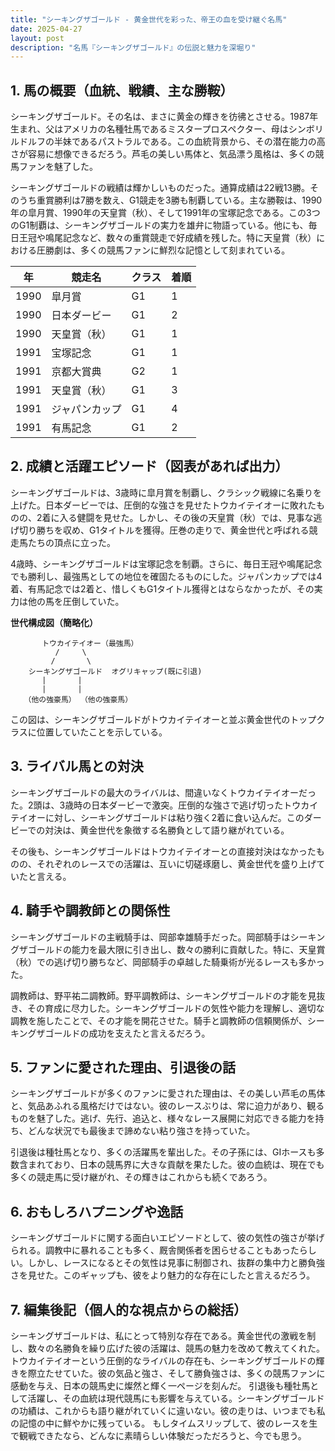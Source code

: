 ```yaml
---
title: "シーキングザゴールド - 黄金世代を彩った、帝王の血を受け継ぐ名馬"
date: 2025-04-27
layout: post
description: "名馬『シーキングザゴールド』の伝説と魅力を深堀り"
---
```


## 1. 馬の概要（血統、戦績、主な勝鞍）

シーキングザゴールド。その名は、まさに黄金の輝きを彷彿とさせる。1987年生まれ、父はアメリカの名種牡馬であるミスタープロスペクター、母はシンボリルドルフの半妹であるパストラルである。この血統背景から、その潜在能力の高さが容易に想像できるだろう。芦毛の美しい馬体と、気品漂う風格は、多くの競馬ファンを魅了した。

シーキングザゴールドの戦績は輝かしいものだった。通算成績は22戦13勝。そのうち重賞勝利は7勝を数え、G1競走を3勝も制覇している。主な勝鞍は、1990年の皐月賞、1990年の天皇賞（秋）、そして1991年の宝塚記念である。この3つのG1制覇は、シーキングザゴールドの実力を雄弁に物語っている。他にも、毎日王冠や鳴尾記念など、数々の重賞競走で好成績を残した。特に天皇賞（秋）における圧勝劇は、多くの競馬ファンに鮮烈な記憶として刻まれている。

| 年 | 競走名        | クラス | 着順 |
|---|----------------|-------|-------|
| 1990 | 皐月賞          | G1    | 1     |
| 1990 | 日本ダービー      | G1    | 2     |
| 1990 | 天皇賞（秋）    | G1    | 1     |
| 1991 | 宝塚記念        | G1    | 1     |
| 1991 | 京都大賞典      | G2    | 1     |
| 1991 | 天皇賞（秋）    | G1    | 3     |
| 1991 | ジャパンカップ   | G1    | 4     |
| 1991 | 有馬記念        | G1    | 2     |


## 2. 成績と活躍エピソード（図表があれば出力）

シーキングザゴールドは、3歳時に皐月賞を制覇し、クラシック戦線に名乗りを上げた。日本ダービーでは、圧倒的な強さを見せたトウカイテイオーに敗れたものの、2着に入る健闘を見せた。しかし、その後の天皇賞（秋）では、見事な逃げ切り勝ちを収め、G1タイトルを獲得。圧巻の走りで、黄金世代と呼ばれる競走馬たちの頂点に立った。

4歳時、シーキングザゴールドは宝塚記念を制覇。さらに、毎日王冠や鳴尾記念でも勝利し、最強馬としての地位を確固たるものにした。ジャパンカップでは4着、有馬記念では2着と、惜しくもG1タイトル獲得とはならなかったが、その実力は他の馬を圧倒していた。

**世代構成図（簡略化）**

```
       トウカイテイオー（最強馬）
          /     \
         /       \
    シーキングザゴールド  オグリキャップ(既に引退)
       |       |
       |       |
   （他の強豪馬） （他の強豪馬）
```

この図は、シーキングザゴールドがトウカイテイオーと並ぶ黄金世代のトップクラスに位置していたことを示している。


## 3. ライバル馬との対決

シーキングザゴールドの最大のライバルは、間違いなくトウカイテイオーだった。2頭は、3歳時の日本ダービーで激突。圧倒的な強さで逃げ切ったトウカイテイオーに対し、シーキングザゴールドは粘り強く2着に食い込んだ。このダービーでの対決は、黄金世代を象徴する名勝負として語り継がれている。

その後も、シーキングザゴールドはトウカイテイオーとの直接対決はなかったものの、それぞれのレースでの活躍は、互いに切磋琢磨し、黄金世代を盛り上げていたと言える。


## 4. 騎手や調教師との関係性

シーキングザゴールドの主戦騎手は、岡部幸雄騎手だった。岡部騎手はシーキングザゴールドの能力を最大限に引き出し、数々の勝利に貢献した。特に、天皇賞（秋）での逃げ切り勝ちなど、岡部騎手の卓越した騎乗術が光るレースも多かった。

調教師は、野平祐二調教師。野平調教師は、シーキングザゴールドの才能を見抜き、その育成に尽力した。シーキングザゴールドの気性や能力を理解し、適切な調教を施したことで、その才能を開花させた。騎手と調教師の信頼関係が、シーキングザゴールドの成功を支えたと言えるだろう。


## 5. ファンに愛された理由、引退後の話

シーキングザゴールドが多くのファンに愛された理由は、その美しい芦毛の馬体と、気品あふれる風格だけではない。彼のレースぶりは、常に迫力があり、観るものを魅了した。逃げ、先行、追込と、様々なレース展開に対応できる能力を持ち、どんな状況でも最後まで諦めない粘り強さを持っていた。

引退後は種牡馬となり、多くの活躍馬を輩出した。その子孫には、GIホースも多数含まれており、日本の競馬界に大きな貢献を果たした。彼の血統は、現在でも多くの競走馬に受け継がれ、その輝きはこれからも続くであろう。


## 6. おもしろハプニングや逸話

シーキングザゴールドに関する面白いエピソードとして、彼の気性の強さが挙げられる。調教中に暴れることも多く、厩舎関係者を困らせることもあったらしい。しかし、レースになるとその気性は見事に制御され、抜群の集中力と勝負強さを見せた。このギャップも、彼をより魅力的な存在にしたと言えるだろう。


## 7. 編集後記（個人的な視点からの総括）

シーキングザゴールドは、私にとって特別な存在である。黄金世代の激戦を制し、数々の名勝負を繰り広げた彼の活躍は、競馬の魅力を改めて教えてくれた。トウカイテイオーという圧倒的なライバルの存在も、シーキングザゴールドの輝きを際立たせていた。彼の気品と強さ、そして勝負強さは、多くの競馬ファンに感動を与え、日本の競馬史に燦然と輝く一ページを刻んだ。  引退後も種牡馬として活躍し、その血統は現代競馬にも影響を与えている。シーキングザゴールドの功績は、これからも語り継がれていくに違いない。彼の走りは、いつまでも私の記憶の中に鮮やかに残っている。  もしタイムスリップして、彼のレースを生で観戦できたなら、どんなに素晴らしい体験だっただろうと、今でも思う。
